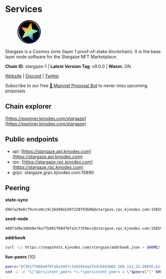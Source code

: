 # Services

<figure><img src="https://raw.githubusercontent.com/kj89/cosmos-images/main/logos/stargaze.png" alt=""><figcaption></figcaption></figure>

Stargaze is a Cosmos zone (layer 1 proof-of-stake blockchain).  It is the base layer node software for the Stargaze NFT Marketplace.

**Chain ID**: stargaze-1 | **Latest Version Tag**: v9.0.0 | **Wasm**: ON

[Website](https://www.stargaze.zone) | [Discord](https://discord.gg/stargaze) | [Twitter](https://twitter.com/stargazezone)



Subscribe to our free [🤖 Mainnet Proposal Bot](https://t.me/kjnodes_proposal_bot) to never miss upcoming proposals


## Chain explorer
[https://explorer.kjnodes.com/stargaze](https://explorer.kjnodes.com/stargaze)

## Public endpoints

* api: [https://stargaze.api.kjnodes.com](https://stargaze.api.kjnodes.com)
* rpc: [https://stargaze.rpc.kjnodes.com](https://stargaze.rpc.kjnodes.com)
* grpc: stargaze.grpc.kjnodes.com:15890

## Peering

**state-sync**

```text
d9bfa29e0cf9c4ce0cc9c26d98e5d97228f93b0b@stargaze.rpc.kjnodes.com:15856
```

**seed-node**

```text
400f3d9e30b69e78a7fb891f60d76fa3c73f0ecc@stargaze.rpc.kjnodes.com:15859
```

**addrbook**
```bash
curl -Ls https://snapshots.kjnodes.com/stargaze/addrbook.json > $HOME/.starsd/config/addrbook.json
```

**live-peers** (10)
```bash
peers="8f3b17746be8f6faba3457c1e039e4a2fe3cb483@65.108.111.32:26656,b212d5740b2e11e54f56b072dc13b6134650cfb5@134.65.193.223:26656,1c3e1cafb4d3e9edeb37fc964e98ed1ae8bda6ee@144.76.223.202:26656,6f8eddb672e93eb3362a7cb1c843a4e26af71ebc@149.202.72.186:26629,22a5266cb18ea209d3725e561bd9d2d27ee81d50@195.3.223.96:26656,f5fa74f9a41b3d71f29a95cb1c90717e193a337d@23.111.163.2:26656,d9bfa29e0cf9c4ce0cc9c26d98e5d97228f93b0b@65.109.88.38:15856,4da84cfcc0fcc8e144f9fdb4af4b175d8c6864a0@142.93.214.125:26656,1e1237931e262cd7a00803dfa1ce51b7a36eb1fa@194.163.150.135:26656,06805bbbb45dbbcdadb963fda7f5b3733f331ebe@185.119.118.109:3000"
sed -i -e "s|^persistent_peers *=.*|persistent_peers = \"$peers\"|" $HOME/.starsd/config/config.toml
```
